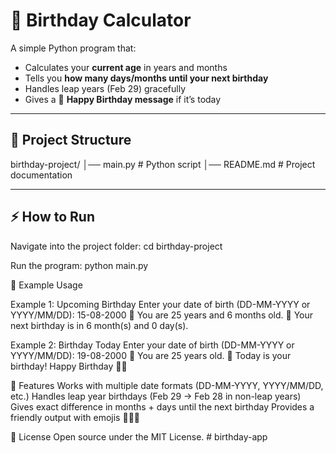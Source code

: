 # 🎂 Birthday Calculator

A simple Python program that:  
- Calculates your **current age** in years and months  
- Tells you **how many days/months until your next birthday**  
- Handles leap years (Feb 29) gracefully  
- Gives a 🎉 **Happy Birthday message** if it’s today  

---

## 📂 Project Structure
birthday-project/
│── main.py # Python script
│── README.md # Project documentation

---

## ⚡ How to Run

Navigate into the project folder:
cd birthday-project

Run the program:
python main.py

🎯 Example Usage

Example 1: Upcoming Birthday
Enter your date of birth (DD-MM-YYYY or YYYY/MM/DD): 15-08-2000
🎂 You are 25 years and 6 months old.
🎉 Your next birthday is in 6 month(s) and 0 day(s).

Example 2: Birthday Today
Enter your date of birth (DD-MM-YYYY or YYYY/MM/DD): 19-08-2000
🎂 You are 25 years old.
🎂 Today is your birthday! Happy Birthday 🎉🥳

🚀 Features
Works with multiple date formats (DD-MM-YYYY, YYYY/MM/DD, etc.)
Handles leap year birthdays (Feb 29 → Feb 28 in non-leap years)
Gives exact difference in months + days until the next birthday
Provides a friendly output with emojis 🎂🎉🥳

📜 License
Open source under the MIT License.
#   b i r t h d a y - a p p 
 
 

